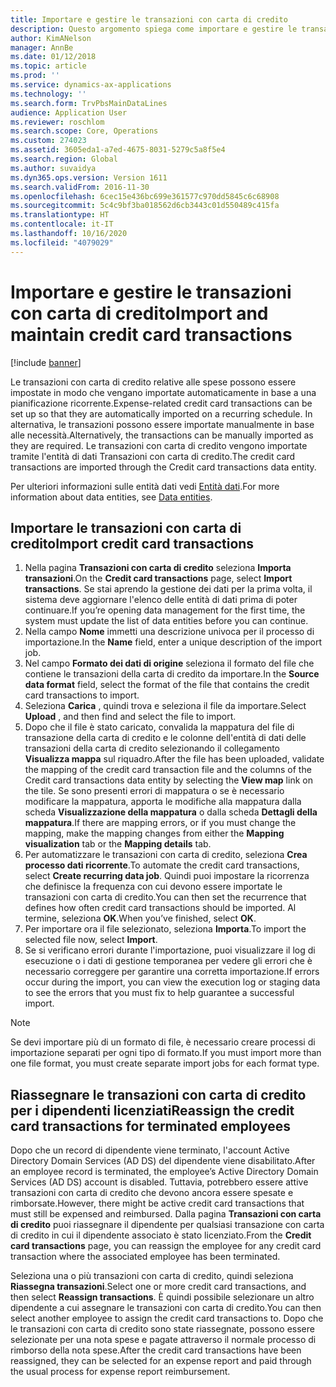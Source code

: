 ```yaml
---
title: Importare e gestire le transazioni con carta di credito
description: Questo argomento spiega come importare e gestire le transazioni con carta di credito relative alle spese. Queste transazioni possono essere impostate in modo che vengano importate automaticamente in base a una pianificazione ricorrente oppure possono essere importate manualmente in base alle esigenze.
author: KimANelson
manager: AnnBe
ms.date: 01/12/2018
ms.topic: article
ms.prod: ''
ms.service: dynamics-ax-applications
ms.technology: ''
ms.search.form: TrvPbsMainDataLines
audience: Application User
ms.reviewer: roschlom
ms.search.scope: Core, Operations
ms.custom: 274023
ms.assetid: 3605eda1-a7ed-4675-8031-5279c5a8f5e4
ms.search.region: Global
ms.author: suvaidya
ms.dyn365.ops.version: Version 1611
ms.search.validFrom: 2016-11-30
ms.openlocfilehash: 6cec15e436bc699e361577c970dd5845c6c68908
ms.sourcegitcommit: 5c4c9bf3ba018562d6cb3443c01d550489c415fa
ms.translationtype: HT
ms.contentlocale: it-IT
ms.lasthandoff: 10/16/2020
ms.locfileid: "4079029"
---
```

# <a name="import-and-maintain-credit-card-transactions"></a><span data-ttu-id="84359-104">Importare e gestire le transazioni con carta di credito</span><span class="sxs-lookup"><span data-stu-id="84359-104">Import and maintain credit card transactions</span></span>

[!include [banner](../includes/banner.md)]

<span data-ttu-id="84359-105">Le transazioni con carta di credito relative alle spese possono essere impostate in modo che vengano importate automaticamente in base a una pianificazione ricorrente.</span><span class="sxs-lookup"><span data-stu-id="84359-105">Expense-related credit card transactions can be set up so that they are automatically imported on a recurring schedule.</span></span> <span data-ttu-id="84359-106">In alternativa, le transazioni possono essere importate manualmente in base alle necessità.</span><span class="sxs-lookup"><span data-stu-id="84359-106">Alternatively, the transactions can be manually imported as they are required.</span></span> <span data-ttu-id="84359-107">Le transazioni con carta di credito vengono importate tramite l'entità di dati Transazioni con carta di credito.</span><span class="sxs-lookup"><span data-stu-id="84359-107">The credit card transactions are imported through the Credit card transactions data entity.</span></span>

<span data-ttu-id="84359-108">Per ulteriori informazioni sulle entità dati vedi [Entità dati](https://docs.microsoft.com/dynamics365/fin-ops-core/dev-itpro/data-entities/data-entities).</span><span class="sxs-lookup"><span data-stu-id="84359-108">For more information about data entities, see [Data entities](https://docs.microsoft.com/dynamics365/fin-ops-core/dev-itpro/data-entities/data-entities).</span></span>

## <a name="import-credit-card-transactions"></a><span data-ttu-id="84359-109">Importare le transazioni con carta di credito</span><span class="sxs-lookup"><span data-stu-id="84359-109">Import credit card transactions</span></span>

1. <span data-ttu-id="84359-110">Nella pagina **Transazioni con carta di credito** seleziona **Importa transazioni**.</span><span class="sxs-lookup"><span data-stu-id="84359-110">On the **Credit card transactions** page, select **Import transactions**.</span></span> <span data-ttu-id="84359-111">Se stai aprendo la gestione dei dati per la prima volta, il sistema deve aggiornare l'elenco delle entità di dati prima di poter continuare.</span><span class="sxs-lookup"><span data-stu-id="84359-111">If you’re opening data management for the first time, the system must update the list of data entities before you can continue.</span></span>
2. <span data-ttu-id="84359-112">Nella campo **Nome** immetti una descrizione univoca per il processo di importazione.</span><span class="sxs-lookup"><span data-stu-id="84359-112">In the **Name** field, enter a unique description of the import job.</span></span>
3. <span data-ttu-id="84359-113">Nel campo **Formato dei dati di origine** seleziona il formato del file che contiene le transazioni della carta di credito da importare.</span><span class="sxs-lookup"><span data-stu-id="84359-113">In the **Source data format** field, select the format of the file that contains the credit card transactions to import.</span></span>
4. <span data-ttu-id="84359-114">Seleziona **Carica** , quindi trova e seleziona il file da importare.</span><span class="sxs-lookup"><span data-stu-id="84359-114">Select **Upload** , and then find and select the file to import.</span></span>
5. <span data-ttu-id="84359-115">Dopo che il file è stato caricato, convalida la mappatura del file di transazione della carta di credito e le colonne dell'entità di dati delle transazioni della carta di credito selezionando il collegamento **Visualizza mappa** sul riquadro.</span><span class="sxs-lookup"><span data-stu-id="84359-115">After the file has been uploaded, validate the mapping of the credit card transaction file and the columns of the Credit card transactions data entity by selecting the **View map** link on the tile.</span></span> <span data-ttu-id="84359-116">Se sono presenti errori di mappatura o se è necessario modificare la mappatura, apporta le modifiche alla mappatura dalla scheda **Visualizzazione della mappatura** o dalla scheda **Dettagli della mappatura**.</span><span class="sxs-lookup"><span data-stu-id="84359-116">If there are mapping errors, or if you must change the mapping, make the mapping changes from either the **Mapping visualization** tab or the **Mapping details** tab.</span></span>
6. <span data-ttu-id="84359-117">Per automatizzare le transazioni con carta di credito, seleziona **Crea processo dati ricorrente**.</span><span class="sxs-lookup"><span data-stu-id="84359-117">To automate the credit card transactions, select **Create recurring data job**.</span></span> <span data-ttu-id="84359-118">Quindi puoi impostare la ricorrenza che definisce la frequenza con cui devono essere importate le transazioni con carta di credito.</span><span class="sxs-lookup"><span data-stu-id="84359-118">You can then set the recurrence that defines how often credit card transactions should be imported.</span></span> <span data-ttu-id="84359-119">Al termine, seleziona **OK**.</span><span class="sxs-lookup"><span data-stu-id="84359-119">When you’ve finished, select **OK**.</span></span>
7. <span data-ttu-id="84359-120">Per importare ora il file selezionato, seleziona **Importa**.</span><span class="sxs-lookup"><span data-stu-id="84359-120">To import the selected file now, select **Import**.</span></span>
8. <span data-ttu-id="84359-121">Se si verificano errori durante l'importazione, puoi visualizzare il log di esecuzione o i dati di gestione temporanea per vedere gli errori che è necessario correggere per garantire una corretta importazione.</span><span class="sxs-lookup"><span data-stu-id="84359-121">If errors occur during the import, you can view the execution log or staging data to see the errors that you must fix to help guarantee a successful import.</span></span>

> [!NOTE]
> <span data-ttu-id="84359-122">Se devi importare più di un formato di file, è necessario creare processi di importazione separati per ogni tipo di formato.</span><span class="sxs-lookup"><span data-stu-id="84359-122">If you must import more than one file format, you must create separate import jobs for each format type.</span></span>

## <a name="reassign-the-credit-card-transactions-for-terminated-employees"></a><span data-ttu-id="84359-123">Riassegnare le transazioni con carta di credito per i dipendenti licenziati</span><span class="sxs-lookup"><span data-stu-id="84359-123">Reassign the credit card transactions for terminated employees</span></span>

<span data-ttu-id="84359-124">Dopo che un record di dipendente viene terminato, l'account Active Directory Domain Services (AD DS) del dipendente viene disabilitato.</span><span class="sxs-lookup"><span data-stu-id="84359-124">After an employee record is terminated, the employee’s Active Directory Domain Services (AD DS) account is disabled.</span></span> <span data-ttu-id="84359-125">Tuttavia, potrebbero essere attive transazioni con carta di credito che devono ancora essere spesate e rimborsate.</span><span class="sxs-lookup"><span data-stu-id="84359-125">However, there might be active credit card transactions that must still be expensed and reimbursed.</span></span> <span data-ttu-id="84359-126">Dalla pagina **Transazioni con carta di credito** puoi riassegnare il dipendente per qualsiasi transazione con carta di credito in cui il dipendente associato è stato licenziato.</span><span class="sxs-lookup"><span data-stu-id="84359-126">From the **Credit card transactions** page, you can reassign the employee for any credit card transaction where the associated employee has been terminated.</span></span>

<span data-ttu-id="84359-127">Seleziona una o più transazioni con carta di credito, quindi seleziona **Riassegna transazioni**.</span><span class="sxs-lookup"><span data-stu-id="84359-127">Select one or more credit card transactions, and then select **Reassign transactions**.</span></span> <span data-ttu-id="84359-128">È quindi possibile selezionare un altro dipendente a cui assegnare le transazioni con carta di credito.</span><span class="sxs-lookup"><span data-stu-id="84359-128">You can then select another employee to assign the credit card transactions to.</span></span> <span data-ttu-id="84359-129">Dopo che le transazioni con carta di credito sono state riassegnate, possono essere selezionate per una nota spese e pagate attraverso il normale processo di rimborso della nota spese.</span><span class="sxs-lookup"><span data-stu-id="84359-129">After the credit card transactions have been reassigned, they can be selected for an expense report and paid through the usual process for expense report reimbursement.</span></span>

